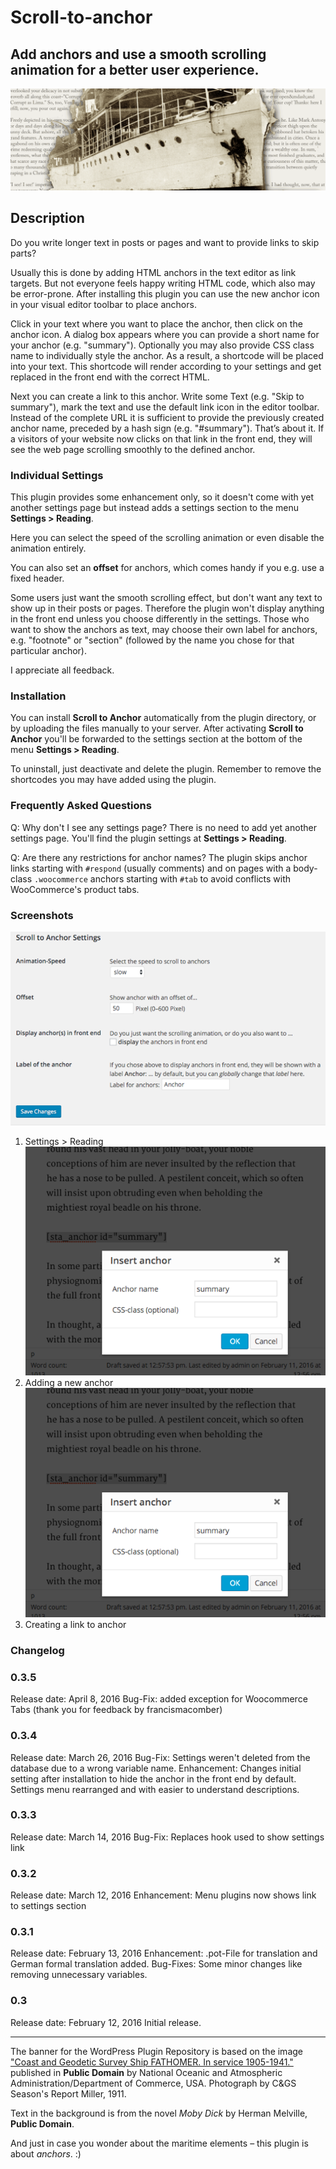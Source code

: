 # Scroll-to-anchor

## Add anchors and use a smooth scrolling animation for a better user experience.

![Scroll-to-anchor](/assets/banner-1544x500.png)

## Description ##

Do you write longer text in posts or pages and want to provide links to skip parts?

Usually this is done by adding HTML anchors in the text editor as link targets. But not everyone feels happy writing HTML code, which also may be error-prone. After installing this plugin you can use the new anchor icon in your visual editor toolbar to place anchors.

Click in your text where you want to place the anchor, then click on the anchor icon. A dialog box appears where you can provide a short name for your anchor (e.g. "summary"). Optionally you may also provide CSS class name to individually style the anchor. As a result, a shortcode will be placed into your text. This shortcode will render according to your settings and get replaced in the front end with the correct HTML.

Next you can create a link to this anchor. Write some Text (e.g. "Skip to summary"), mark the text and use the default link icon in the editor toolbar. Instead of the complete URL it is sufficient to provide the previously created anchor name, preceded by a hash sign (e.g. "#summary"). That’s about it. If a visitors of your website now clicks on that link in the front end, they will see the web page scrolling smoothly to the defined anchor.

### Individual Settings ###

This plugin provides some enhancement only, so it doesn't come with yet another settings page but instead adds a settings section to the menu **Settings > Reading**.

Here you can select the speed of the scrolling animation or even disable the animation entirely.

You can also set an **offset** for anchors, which comes handy if you e.g. use a fixed header.

Some users just want the smooth scrolling effect, but don't want any text to show up in their posts or pages. Therefore the plugin won't display anything in the front end unless you choose differently in the settings. Those who want to show the anchors as text, may choose their own label for anchors, e.g. "footnote" or "section" (followed by the name you chose for that particular anchor).

I appreciate all feedback.

### Installation ###

You can install **Scroll to Anchor** automatically from the plugin directory, or by uploading the files manually to your server. After activating **Scroll to Anchor** you'll be forwarded to the settings section at the bottom of the menu **Settings > Reading**.

To uninstall, just deactivate and delete the plugin. Remember to remove the shortcodes you may have added using the plugin.

### Frequently Asked Questions ###

Q: Why don't I see any settings page?
There is no need to add yet another settings page. You'll find the plugin settings at **Settings > Reading**.

Q: Are there any restrictions for anchor names?
The plugin skips anchor links starting with `#respond` (usually comments) and on pages with a body-class `.woocommerce` anchors starting with `#tab` to avoid conflicts with WooCommerce's product tabs.

### Screenshots ###
![Settings > Reading](https://github.com/pixolin/scroll-to-anchor/blob/master/assets/screenshot-1.png)
1. Settings > Reading
![Adding a new anchor](https://github.com/pixolin/scroll-to-anchor/blob/master/assets/screenshot-2.png)
2. Adding a new anchor
![Creating link to anchor](https://github.com/pixolin/scroll-to-anchor/blob/master/assets/screenshot-2.png)
3. Creating a link to anchor

### Changelog ###

### 0.3.5 ##
Release date: April 8, 2016
Bug-Fix: added exception for Woocommerce Tabs
(thank you for feedback by francismacomber)

### 0.3.4 ###
Release date: March 26, 2016
Bug-Fix: Settings weren't deleted from the database due to a wrong variable name.
Enhancement: Changes initial setting after installation to hide the anchor in the front end by default. Settings menu rearranged and with easier to understand descriptions.

### 0.3.3 ###
Release date: March 14, 2016
Bug-Fix: Replaces hook used to show settings link

### 0.3.2 ###
Release date: March 12, 2016
Enhancement: Menu plugins now shows link to settings section

### 0.3.1 ###
Release date: February 13, 2016
Enhancement: .pot-File for translation and German formal translation added.
Bug-Fixes:   Some minor changes like removing unnecessary variables.

### 0.3 ###
Release date: February 12, 2016
Initial release.

-----
The banner for the WordPress Plugin Repository is based on the image ["Coast and Geodetic Survey Ship FATHOMER. In service 1905-1941."](http://www.photolib.noaa.gov/htmls/theb0139.htm) published in **Public Domain** by National Oceanic and Atmospheric Administration/Department of Commerce, USA. Photograph by C&GS Season's Report Miller, 1911.

Text in the background is from the novel *Moby Dick* by Herman Melville, **Public Domain**.

And just in case you wonder about the maritime elements – this plugin is about *anchors*. :)

